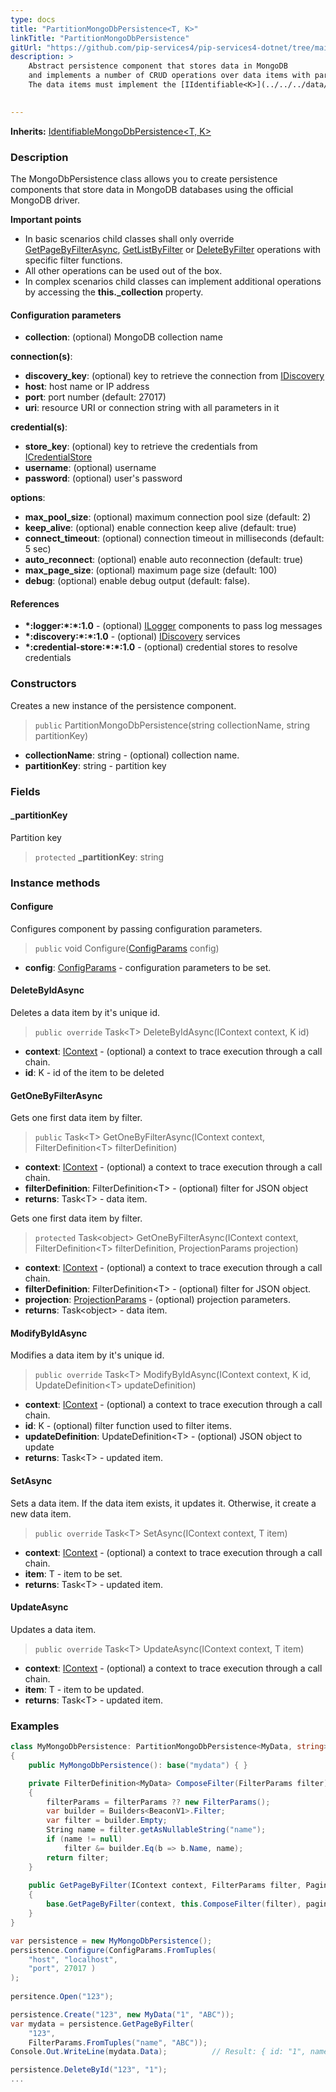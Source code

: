 ```yaml
---
type: docs
title: "PartitionMongoDbPersistence<T, K>"
linkTitle: "PartitionMongoDbPersistence"
gitUrl: "https://github.com/pip-services4/pip-services4-dotnet/tree/main/pip-services4-mongodb-dotnet"
description: >
    Abstract persistence component that stores data in MongoDB
    and implements a number of CRUD operations over data items with partitionKey.
    The data items must implement the [IIdentifiable<K>](../../../data/data/iidentifiable) interface.  

   
---
```


**Inherits:** [IdentifiableMongoDbPersistence<T, K>](../identifiable_mongodb_persistence)

### Description

The MongoDbPersistence class allows you to create persistence components that store data in MongoDB databases using the official MongoDB driver.

**Important points**

- In basic scenarios child classes shall only override [GetPageByFilterAsync](../mongodb_persistence/#getpagebyfilterasync), [GetListByFilter](../mongodb_persistence/#getlistbyfilterasync) or [DeleteByFilter](../mongodb_persistence/#deletebyfilterasync)  operations with specific filter functions.
- All other operations can be used out of the box.
- In complex scenarios child classes can implement additional operations by accessing the **this._collection** property.

#### Configuration parameters

- **collection**: (optional) MongoDB collection name

**connection(s)**:
- **discovery_key**: (optional) key to retrieve the connection from [IDiscovery](../../../config/connect/idiscovery)
- **host**: host name or IP address
- **port**: port number (default: 27017)
- **uri**: resource URI or connection string with all parameters in it

**credential(s)**:
- **store_key**: (optional) key to retrieve the credentials from [ICredentialStore](../../../config/auth/icredential_store)
- **username**: (optional) username
- **password**: (optional) user's password

**options**:
- **max_pool_size**: (optional) maximum connection pool size (default: 2)
- **keep_alive**: (optional) enable connection keep alive (default: true)
- **connect_timeout**: (optional) connection timeout in milliseconds (default: 5 sec)
- **auto_reconnect**: (optional) enable auto reconnection (default: true)
- **max_page_size**: (optional) maximum page size (default: 100)
- **debug**: (optional) enable debug output (default: false).

#### References
- **\*:logger:\*:\*:1.0** - (optional) [ILogger](../../../observability/log/ilogger) components to pass log messages
- **\*:discovery:\*:\*:1.0** - (optional) [IDiscovery](../../../config/connect/idiscovery) services
- **\*:credential-store:\*:\*:1.0** - (optional) credential stores to resolve credentials


### Constructors
Creates a new instance of the persistence component.

> `public` PartitionMongoDbPersistence(string collectionName, string partitionKey)

- **collectionName**: string - (optional) collection name.
- **partitionKey**: string - partition key

### Fields

<span class="hide-title-link">

#### _partitionKey
Partition key
> `protected` **_partitionKey**: string

    

</span>


### Instance methods

#### Configure
Configures component by passing configuration parameters.

> `public` void Configure([ConfigParams](../../../components/config/config_params) config)

- **config**: [ConfigParams](../../../components/config/config_params) - configuration parameters to be set.


#### DeleteByIdAsync
Deletes a data item by it's unique id.

> `public override` Task\<T\> DeleteByIdAsync(IContext context, K id)

- **context**: [IContext](../../../components/context/icontext) - (optional) a context to trace execution through a call chain.
- **id**: K - id of the item to be deleted


#### GetOneByFilterAsync
Gets one first data item by filter.

> `public` Task\<T\> GetOneByFilterAsync(IContext context, FilterDefinition\<T\> filterDefinition)

- **context**: [IContext](../../../components/context/icontext) - (optional) a context to trace execution through a call chain.
- **filterDefinition**: FilterDefinition\<T\> - (optional) filter for JSON object
- **returns**: Task\<T\> - data item.

Gets one first data item by filter.

> `protected` Task\<object\> GetOneByFilterAsync(IContext context, FilterDefinition\<T\> filterDefinition, ProjectionParams projection)

- **context**: [IContext](../../../components/context/icontext) - (optional) a context to trace execution through a call chain.
- **filterDefinition**: FilterDefinition\<T\> - (optional) filter for JSON object.
- **projection**: [ProjectionParams](../../../data/query/projection_params) - (optional) projection parameters.
- **returns**: Task\<object\> - data item.


#### ModifyByIdAsync
Modifies a data item by it's unique id.

> `public override` Task\<T\> ModifyByIdAsync(IContext context, K id, UpdateDefinition\<T\> updateDefinition)

- **context**: [IContext](../../../components/context/icontext) - (optional) a context to trace execution through a call chain.
- **id**: K - (optional) filter function used to filter items.
- **updateDefinition**: UpdateDefinition\<T\> - (optional) JSON object to update
- **returns**: Task\<T\> - updated item.


#### SetAsync
Sets a data item. If the data item exists, it updates it. Otherwise, it create a new data item.

> `public override` Task\<T\> SetAsync(IContext context, T item)

- **context**: [IContext](../../../components/context/icontext) - (optional) a context to trace execution through a call chain.
- **item**: T - item to be set.
- **returns**: Task\<T\> - updated item.


#### UpdateAsync
Updates a data item.

> `public override` Task\<T\> UpdateAsync(IContext context, T item)

- **context**: [IContext](../../../components/context/icontext) - (optional) a context to trace execution through a call chain.
- **item**: T - item to be updated.
- **returns**: Task\<T\> - updated item.


### Examples

```cs
class MyMongoDbPersistence: PartitionMongoDbPersistence<MyData, string> 
{
    public MyMongoDbPersistence(): base("mydata") { }

    private FilterDefinition<MyData> ComposeFilter(FilterParams filter)
    {
        filterParams = filterParams ?? new FilterParams();
        var builder = Builders<BeaconV1>.Filter;
        var filter = builder.Empty;
        String name = filter.getAsNullableString("name");
        if (name != null)
            filter &= builder.Eq(b => b.Name, name);
        return filter;
    }
    
    public GetPageByFilter(IContext context, FilterParams filter, PagingParams paging)
    {
        base.GetPageByFilter(context, this.ComposeFilter(filter), paging, null, null);
    }
}

var persistence = new MyMongoDbPersistence();
persistence.Configure(ConfigParams.FromTuples(
    "host", "localhost",
    "port", 27017 )
);
 
persitence.Open("123");

persistence.Create("123", new MyData("1", "ABC"));
var mydata = persistence.GetPageByFilter(
    "123",
    FilterParams.FromTuples("name", "ABC"));
Console.Out.WriteLine(mydata.Data);          // Result: { id: "1", name: "ABC" }

persistence.DeleteById("123", "1");
...
```
